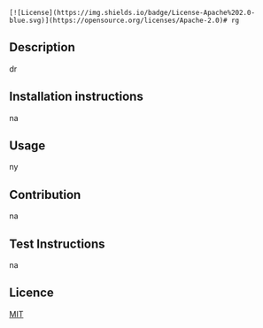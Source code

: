 
    [![License](https://img.shields.io/badge/License-Apache%202.0-blue.svg)](https://opensource.org/licenses/Apache-2.0)# rg 
  ## Description
  dr 
  ## Installation instructions
  na 
  ## Usage
   ny 
  ## Contribution
   na  
  ## Test Instructions
   na
  ## Licence
   [MIT](https://choosealicense.com/licenses/mit/)
  
  
